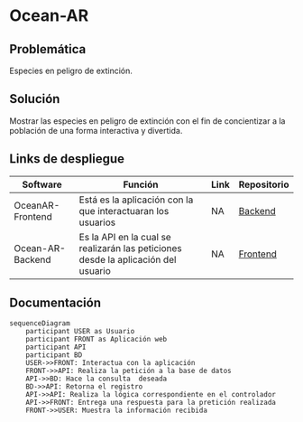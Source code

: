 # Ocean-AR

## Problemática
Especies en peligro de extinción.

## Solución
Mostrar las especies en peligro de extinción  con el fin de concientizar a la población de una forma interactiva y divertida.

## Links de despliegue
| Software | Función | Link | Repositorio |
| ------------- | ------------- | ------------- | ------------- |
| OceanAR-Frontend | Está es la aplicación con la que interactuaran los usuarios | NA | [Backend](https://github.com/armap99/Ocean-AR-Backend) |
| Ocean-AR-Backend | Es la API en la cual se realizarán las peticiones desde la aplicación del usuario | NA | [Frontend](https://github.com/moiseshernandez26/OceanAR-Frontend) |

## Documentación
```mermaid
sequenceDiagram
    participant USER as Usuario
    participant FRONT as Aplicación web
    participant API
    participant BD
    USER->>FRONT: Interactua con la aplicación
    FRONT->>API: Realiza la petición a la base de datos
    API->>BD: Hace la consulta  deseada
    BD->>API: Retorna el registro
    API->>API: Realiza la lógica correspondiente en el controlador
    API->>FRONT: Entrega una respuesta para la pretición realizada
    FRONT->>USER: Muestra la información recibida
```

